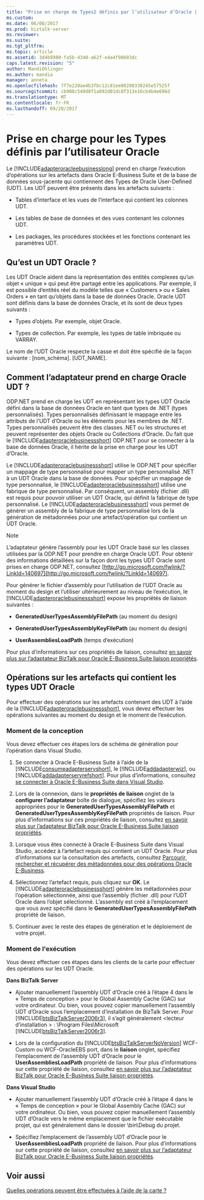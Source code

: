 ```yaml
---
title: "Prise en charge de Types2 définis par l’utilisateur d’Oracle | Documents Microsoft"
ms.custom: 
ms.date: 06/08/2017
ms.prod: biztalk-server
ms.reviewer: 
ms.suite: 
ms.tgt_pltfrm: 
ms.topic: article
ms.assetid: 3d4b9980-fa5b-4340-a62f-e4a4f98603dc
caps.latest.revision: "5"
author: MandiOhlinger
ms.author: mandia
manager: anneta
ms.openlocfilehash: 7f7e220ae4b3fbc12c81ee08280330245e57525f
ms.sourcegitcommit: cb908c540d8f1a692d01dc8f313e16cb4b4e696d
ms.translationtype: MT
ms.contentlocale: fr-FR
ms.lasthandoff: 09/20/2017
---
```

# <a name="support-for-oracle-user-defined-types"></a>Prise en charge pour les Types définis par l’utilisateur Oracle
Le [!INCLUDE[adapteroracleebusinesslong](../../includes/adapteroracleebusinesslong-md.md)] prend en charge l’exécution d’opérations sur les artefacts dans Oracle E-Business Suite et de la base de données sous-jacente qui contiennent des Types de Oracle User-Defined (UDT). Les UDT peuvent être présents dans les artefacts suivants :  
  
-   Tables d’interface et les vues de l’interface qui contient les colonnes UDT.  
  
-   Les tables de base de données et des vues contenant les colonnes UDT.  
  
-   Les packages, les procédures stockées et les fonctions contenant les paramètres UDT.  
  
## <a name="what-is-an-oracle-udt"></a>Qu’est un UDT Oracle ?  
 Les UDT Oracle aident dans la représentation des entités complexes qu’un objet « unique » qui peut être partagé entre les applications. Par exemple, il est possible d’entités réel du modèle telles que « Customers » ou « Sales Orders » en tant qu’objets dans la base de données Oracle. Oracle UDT sont définis dans la base de données Oracle, et ils sont de deux types suivants :  
  
-   Types d’objets. Par exemple, objet Oracle.  
  
-   Types de collection. Par exemple, les types de table imbriquée ou VARRAY.  
  
 Le nom de l’UDT Oracle respecte la casse et doit être spécifié de la façon suivante : [nom_schéma]. [UDT_NAME].  
  
## <a name="how-does-the-adapter-support-oracle-udt"></a>Comment l’adaptateur prend en charge Oracle UDT ?  
 ODP.NET prend en charge les UDT en représentant les types UDT Oracle défini dans la base de données Oracle en tant que types de .NET (types personnalisés). Types personnalisés définissant le mappage entre les attributs de l’UDT d’Oracle ou les éléments pour les membres de .NET. Types personnalisés peuvent être des classes .NET ou les structures et peuvent représenter des objets Oracle ou Collections d’Oracle.  Du fait que le [!INCLUDE[adapteroraclebusinessshort](../../includes/adapteroraclebusinessshort-md.md)] ODP.NET pour se connecter à la base de données Oracle, il hérite de la prise en charge pour les UDT d’Oracle.  
  
 Le [!INCLUDE[adapteroraclebusinessshort](../../includes/adapteroraclebusinessshort-md.md)] utilise le ODP.NET pour spécifier un mappage de type personnalisé pour mapper un type personnalisé .NET à un UDT Oracle dans la base de données. Pour spécifier un mappage de type personnalisé, le [!INCLUDE[adapteroraclebusinessshort](../../includes/adapteroraclebusinessshort-md.md)] utilise une fabrique de type personnalisé. Par conséquent, un assembly (fichier .dll) est requis pour pouvoir utiliser un UDT Oracle, qui définit la fabrique de type personnalisé. Le [!INCLUDE[adapteroraclebusinessshort](../../includes/adapteroraclebusinessshort-md.md)] vous permet de générer un assembly de la fabrique de type personnalisé lors de la génération de métadonnées pour une artefact/opération qui contient un UDT Oracle.  
  
> [!NOTE]
>  L’adaptateur génère l’assembly pour les UDT Oracle basé sur les classes utilisées par la ODP.NET pour prendre en charge Oracle UDT. Pour obtenir des informations détaillées sur la façon dont les types UDT Oracle sont prises en charge ODP.NET, consultez [http://go.microsoft.com/fwlink/?LinkId=140697](http://go.microsoft.com/fwlink/?LinkId=140697).  
  
 Pour générer le fichier d’assembly pour l’utilisation de l’UDT Oracle au moment du design et l’utiliser ultérieurement au niveau de l’exécution, le [!INCLUDE[adapteroraclebusinessshort](../../includes/adapteroraclebusinessshort-md.md)] expose les propriétés de liaison suivantes :  
  
-   **GeneratedUserTypesAssemblyFilePath** (au moment du design)  
  
-   **GeneratedUserTypesAssemblyKeyFilePath** (au moment du design)  
  
-   **UserAssembliesLoadPath** (temps d’exécution)  
  
 Pour plus d’informations sur ces propriétés de liaison, consultez [en savoir plus sur l’adaptateur BizTalk pour Oracle E-Business Suite liaison propriétés](../../adapters-and-accelerators/adapter-oracle-ebs/read-about-the-biztalk-adapter-for-oracle-e-business-suite-binding-properties.md).  
  
## <a name="performing-operations-on-artifacts-containing-oracle-udts"></a>Opérations sur les artefacts qui contient les types UDT Oracle  
 Pour effectuer des opérations sur les artefacts contenant des UDT à l’aide de la [!INCLUDE[adapteroraclebusinessshort](../../includes/adapteroraclebusinessshort-md.md)], vous devez effectuer les opérations suivantes au moment du design et le moment de l’exécution.  
  
### <a name="design-time"></a>Moment de la conception  
 Vous devez effectuer ces étapes lors de schéma de génération pour l’opération dans Visual Studio.  
  
1.  Se connecter à Oracle E-Business Suite à l’aide de la [!INCLUDE[consumeadapterservshort](../../includes/consumeadapterservshort-md.md)], le [!INCLUDE[addadapterwiz](../../includes/addadapterwiz-md.md)], ou [!INCLUDE[addadapterservrefshort](../../includes/addadapterservrefshort-md.md)]. Pour plus d’informations, consultez [se connecter à Oracle E-Business Suite dans Visual Studio](../../adapters-and-accelerators/adapter-oracle-ebs/connect-to-the-oracle-e-business-suite-in-visual-studio.md).  
  
2.  Lors de la connexion, dans le **propriétés de liaison** onglet de la **configurer l’adaptateur** boîte de dialogue, spécifiez les valeurs appropriées pour le **GeneratedUserTypesAssemblyFilePath** et **GeneratedUserTypesAssemblyKeyFilePath** propriétés de liaison. Pour plus d’informations sur ces propriétés de liaison, consultez [en savoir plus sur l’adaptateur BizTalk pour Oracle E-Business Suite liaison propriétés](../../adapters-and-accelerators/adapter-oracle-ebs/read-about-the-biztalk-adapter-for-oracle-e-business-suite-binding-properties.md).  
  
3.  Lorsque vous êtes connecté à Oracle E-Business Suite dans Visual Studio, accédez à l’artefact requis qui contient un UDT Oracle. Pour plus d’informations sur la consultation des artefacts, consultez [Parcourir, rechercher et récupérer des métadonnées pour des opérations Oracle E-Business](../../adapters-and-accelerators/adapter-oracle-ebs/browse-search-and-get-metadata-for-oracle-e-business-suite-operations.md).  
  
4.  Sélectionnez l’artefact requis, puis cliquez sur **OK**. Le [!INCLUDE[adapteroraclebusinessshort](../../includes/adapteroraclebusinessshort-md.md)] génère les métadonnées pour l’opération sélectionnée, ainsi que l’assembly (fichier .dll) pour l’UDT Oracle dans l’objet sélectionné. L’assembly est créé à l’emplacement que vous avez spécifié dans le **GeneratedUserTypesAssemblyFilePath** propriété de liaison.  
  
5.  Continuer avec le reste des étapes de génération et le déploiement de votre projet.  
  
### <a name="run-time"></a>Moment de l'exécution  
 Vous devez effectuer ces étapes dans les clients de la carte pour effectuer des opérations sur les UDT Oracle.  
  
 **Dans BizTalk Server**  
  
-   Ajouter manuellement l’assembly UDT d’Oracle créé à l’étape 4 dans le « Temps de conception » pour le Global Assembly Cache (GAC) sur votre ordinateur. Ou bien, vous pouvez copier manuellement l’assembly UDT d’Oracle sous l’emplacement d’installation de BizTalk Server. Pour [!INCLUDE[btsBizTalkServer2006r3](../../includes/btsbiztalkserver2006r3-md.md)], il s’agit généralement \<lecteur d’installation > : \Program Files\Microsoft [!INCLUDE[btsBizTalkServer2006r3](../../includes/btsbiztalkserver2006r3-md.md)].  
  
-   Lors de la configuration du [!INCLUDE[btsBizTalkServerNoVersion](../../includes/btsbiztalkservernoversion-md.md)] WCF-Custom ou WCF-OracleEBS port, dans le **liaison** onglet, spécifiez l’emplacement de l’assembly UDT d’Oracle pour le **UserAssembliesLoadPath** propriété de liaison. Pour plus d’informations sur cette propriété de liaison, consultez [en savoir plus sur l’adaptateur BizTalk pour Oracle E-Business Suite liaison propriétés](../../adapters-and-accelerators/adapter-oracle-ebs/read-about-the-biztalk-adapter-for-oracle-e-business-suite-binding-properties.md).  
  
 **Dans Visual Studio**  
  
-   Ajouter manuellement l’assembly UDT d’Oracle créé à l’étape 4 dans le « Temps de conception » pour le Global Assembly Cache (GAC) sur votre ordinateur. Ou bien, vous pouvez copier manuellement l’assembly UDT d’Oracle vers le même emplacement que le fichier exécutable projet, qui est généralement dans le dossier \bin\Debug du projet.  
  
-   Spécifiez l’emplacement de l’assembly UDT d’Oracle pour le **UserAssembliesLoadPath** propriété de liaison. Pour plus d’informations sur cette propriété de liaison, consultez [en savoir plus sur l’adaptateur BizTalk pour Oracle E-Business Suite liaison propriétés](../../adapters-and-accelerators/adapter-oracle-ebs/read-about-the-biztalk-adapter-for-oracle-e-business-suite-binding-properties.md).  
  
## <a name="see-also"></a>Voir aussi  
 [Quelles opérations peuvent être effectuées à l’aide de la carte ?](https://msdn.microsoft.com/library/cc185219(v=bts.10).aspx)